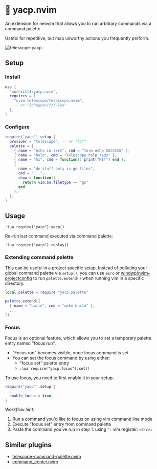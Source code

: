 # 🎨 yacp.nvim

An extension for neovim that allows you to run arbitrary commands via a command palette.

Useful for repetitive, but map unworthy actions you frequently perform.

![telescope-yacp](../assets/telescope-yacp.png)

## Setup

### Install

```lua
use {
  "muchzill4/yacp.nvim",
  requires = {
    "nvim-telescope/telescope.nvim",
    -- or "ibhagwan/fzf-lua"
  },
}
```

### Configure

```lua
require("yacp").setup {
  provider = "telescope", -- or "fzf"
  palette = {
    { name = "echo in term", cmd = "term echo SUCCESS" },
    { name = "help", cmd = "Telescope help_tags" },
    { name = "hi", cmd = function() print("HI!") end },
    {
      name = "do stuff only in go files",
      cmd = "...",
      show = function()
        return vim.bo.filetype == "go"
      end
    },
  },
}
```

## Usage

```vim
:lua require("yacp").yacp()
```

Re-run last command executed via command palette:

```vim
:lua require("yacp").replay()
```

### Extending command palette

This can be useful in a project specific setup. Instead of polluting your global command palette via `setup()`, you can use `exrc` or [windwp/nvim-projectconfig](https://github.com/windwp/nvim-projectconfig) to run `palette.extend()` when running vim in a specific directory.

```lua
local palette = require "yacp.palette"

palette.extend({
  { name = "build", cmd = "make build" },
  ...
})
```

### Focus

Focus is an optional feature, which allows you to set a temporary palette entry named "focus run".

- "Focus run" becomes visible, once focus command is set
- You can set the focus command by using either:
  - "focus set" palette entry
  - `:lua require("yacp.focus").set()`

To use focus, you need to first enable it in your setup:

```lua
require("yacp").setup {
  ...
  enable_focus = true,
}
```

_Workflow hint:_

1. Run a command you'd like to focus on using vim command line mode
2. Execute "focus set" entry from command palette
3. Paste the command you've run in step 1. using `":` vim register: `<C-r>:`

## Similar plugins

- [telescope-command-palette.nvim](https://github.com/LinArcX/telescope-command-palette.nvim)
- [command_center.nvim](https://github.com/FeiyouG/command_center.nvim)
